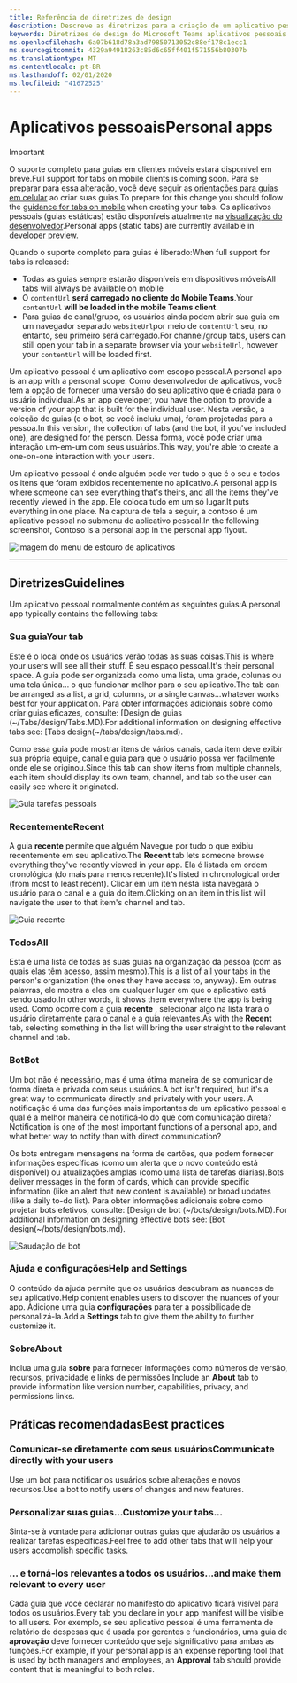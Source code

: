 ```yaml
---
title: Referência de diretrizes de design
description: Descreve as diretrizes para a criação de um aplicativo pessoal
keywords: Diretrizes de design do Microsoft Teams aplicativos pessoais da estrutura de referência
ms.openlocfilehash: 6a07b618d78a3ad79850713052c88ef178c1ecc1
ms.sourcegitcommit: 4329a94918263c85d6c65ff401f571556b80307b
ms.translationtype: MT
ms.contentlocale: pt-BR
ms.lasthandoff: 02/01/2020
ms.locfileid: "41672525"
---
```

# <a name="personal-apps"></a><span data-ttu-id="d8f43-104">Aplicativos pessoais</span><span class="sxs-lookup"><span data-stu-id="d8f43-104">Personal apps</span></span>

> [!Important]
> <span data-ttu-id="d8f43-105">O suporte completo para guias em clientes móveis estará disponível em breve.</span><span class="sxs-lookup"><span data-stu-id="d8f43-105">Full support for tabs on mobile clients is coming soon.</span></span> <span data-ttu-id="d8f43-106">Para se preparar para essa alteração, você deve seguir as [orientações para guias em celular](~/tabs/design/tabs-mobile.md) ao criar suas guias.</span><span class="sxs-lookup"><span data-stu-id="d8f43-106">To prepare for this change you should follow the [guidance for tabs on mobile](~/tabs/design/tabs-mobile.md) when creating your tabs.</span></span> <span data-ttu-id="d8f43-107">Os aplicativos pessoais (guias estáticas) estão disponíveis atualmente na [visualização do desenvolvedor](~/resources/dev-preview/developer-preview-intro.md).</span><span class="sxs-lookup"><span data-stu-id="d8f43-107">Personal apps (static tabs) are currently available in [developer preview](~/resources/dev-preview/developer-preview-intro.md).</span></span>
>
> <span data-ttu-id="d8f43-108">Quando o suporte completo para guias é liberado:</span><span class="sxs-lookup"><span data-stu-id="d8f43-108">When full support for tabs is released:</span></span>
>
> * <span data-ttu-id="d8f43-109">Todas as guias sempre estarão disponíveis em dispositivos móveis</span><span class="sxs-lookup"><span data-stu-id="d8f43-109">All tabs will always be available on mobile</span></span>
> * <span data-ttu-id="d8f43-110">O `contentUrl` **será carregado no cliente do Mobile Teams**.</span><span class="sxs-lookup"><span data-stu-id="d8f43-110">Your `contentUrl` **will be loaded in the mobile Teams client**.</span></span>
> * <span data-ttu-id="d8f43-111">Para guias de canal/grupo, os usuários ainda podem abrir sua guia em um navegador separado `websiteUrl`por meio de `contentUrl` seu, no entanto, seu primeiro será carregado.</span><span class="sxs-lookup"><span data-stu-id="d8f43-111">For channel/group tabs, users can still open your tab in a separate browser via your `websiteUrl`, however your `contentUrl` will be loaded first.</span></span>

<span data-ttu-id="d8f43-112">Um aplicativo pessoal é um aplicativo com escopo pessoal.</span><span class="sxs-lookup"><span data-stu-id="d8f43-112">A personal app is an app with a personal scope.</span></span> <span data-ttu-id="d8f43-113">Como desenvolvedor de aplicativos, você tem a opção de fornecer uma versão do seu aplicativo que é criada para o usuário individual.</span><span class="sxs-lookup"><span data-stu-id="d8f43-113">As an app developer, you have the option to provide a version of your app that is built for the individual user.</span></span> <span data-ttu-id="d8f43-114">Nesta versão, a coleção de guias (e o bot, se você incluiu uma), foram projetadas para a pessoa.</span><span class="sxs-lookup"><span data-stu-id="d8f43-114">In this version, the collection of tabs (and the bot, if you've included one), are designed for the person.</span></span> <span data-ttu-id="d8f43-115">Dessa forma, você pode criar uma interação um-em-um com seus usuários.</span><span class="sxs-lookup"><span data-stu-id="d8f43-115">This way, you're able to create a one-on-one interaction with your users.</span></span>

<span data-ttu-id="d8f43-116">Um aplicativo pessoal é onde alguém pode ver tudo o que é o seu e todos os itens que foram exibidos recentemente no aplicativo.</span><span class="sxs-lookup"><span data-stu-id="d8f43-116">A personal app is where someone can see everything that's theirs, and all the items they've recently viewed in the app.</span></span> <span data-ttu-id="d8f43-117">Ele coloca tudo em um só lugar.</span><span class="sxs-lookup"><span data-stu-id="d8f43-117">It puts everything in one place.</span></span> <span data-ttu-id="d8f43-118">Na captura de tela a seguir, a contoso é um aplicativo pessoal no submenu de aplicativo pessoal.</span><span class="sxs-lookup"><span data-stu-id="d8f43-118">In the following screenshot, Contoso is a personal app in the personal app flyout.</span></span>

![imagem do menu de estouro de aplicativos](~/assets/images/Personal-apps-App-flyout.png)

---

## <a name="guidelines"></a><span data-ttu-id="d8f43-120">Diretrizes</span><span class="sxs-lookup"><span data-stu-id="d8f43-120">Guidelines</span></span>

<span data-ttu-id="d8f43-121">Um aplicativo pessoal normalmente contém as seguintes guias:</span><span class="sxs-lookup"><span data-stu-id="d8f43-121">A personal app typically contains the following tabs:</span></span>

### <a name="your-tab"></a><span data-ttu-id="d8f43-122">Sua guia</span><span class="sxs-lookup"><span data-stu-id="d8f43-122">Your tab</span></span>

<span data-ttu-id="d8f43-123">Este é o local onde os usuários verão todas as suas coisas.</span><span class="sxs-lookup"><span data-stu-id="d8f43-123">This is where your users will see all their stuff.</span></span> <span data-ttu-id="d8f43-124">É seu espaço pessoal.</span><span class="sxs-lookup"><span data-stu-id="d8f43-124">It's their personal space.</span></span> <span data-ttu-id="d8f43-125">A guia pode ser organizada como uma lista, uma grade, colunas ou uma tela única... o que funcionar melhor para o seu aplicativo.</span><span class="sxs-lookup"><span data-stu-id="d8f43-125">The tab can be arranged as a list, a grid, columns, or a single canvas...whatever works best for your application.</span></span> <span data-ttu-id="d8f43-126">Para obter informações adicionais sobre como criar guias eficazes, consulte: [Design de guias (~/Tabs/design/Tabs.MD).</span><span class="sxs-lookup"><span data-stu-id="d8f43-126">For additional information on designing effective tabs see: [Tabs design(~/tabs/design/tabs.md).</span></span>

<span data-ttu-id="d8f43-127">Como essa guia pode mostrar itens de vários canais, cada item deve exibir sua própria equipe, canal e guia para que o usuário possa ver facilmente onde ele se originou.</span><span class="sxs-lookup"><span data-stu-id="d8f43-127">Since this tab can show items from multiple channels, each item should display its own team, channel, and tab so the user can easily see where it originated.</span></span>

![Guia tarefas pessoais](~/assets/images/Personal-apps-MY-tab.png)

### <a name="recent"></a><span data-ttu-id="d8f43-129">Recentemente</span><span class="sxs-lookup"><span data-stu-id="d8f43-129">Recent</span></span>

<span data-ttu-id="d8f43-130">A guia **recente** permite que alguém Navegue por tudo o que exibiu recentemente em seu aplicativo.</span><span class="sxs-lookup"><span data-stu-id="d8f43-130">The **Recent** tab lets someone browse everything they've recently viewed in your app.</span></span> <span data-ttu-id="d8f43-131">Ela é listada em ordem cronológica (do mais para menos recente).</span><span class="sxs-lookup"><span data-stu-id="d8f43-131">It's listed in chronological order (from most to least recent).</span></span> <span data-ttu-id="d8f43-132">Clicar em um item nesta lista navegará o usuário para o canal e a guia do item.</span><span class="sxs-lookup"><span data-stu-id="d8f43-132">Clicking on an item in this list will navigate the user to that item's channel and tab.</span></span>

![Guia recente](~/assets/images/Personal-apps-Recent-tab.png)

### <a name="all"></a><span data-ttu-id="d8f43-134">Todos</span><span class="sxs-lookup"><span data-stu-id="d8f43-134">All</span></span>

<span data-ttu-id="d8f43-135">Esta é uma lista de todas as suas guias na organização da pessoa (com as quais elas têm acesso, assim mesmo).</span><span class="sxs-lookup"><span data-stu-id="d8f43-135">This is a list of all your tabs in the person's organization (the ones they have access to, anyway).</span></span> <span data-ttu-id="d8f43-136">Em outras palavras, ele mostra a eles em qualquer lugar em que o aplicativo está sendo usado.</span><span class="sxs-lookup"><span data-stu-id="d8f43-136">In other words, it shows them everywhere the app is being used.</span></span> <span data-ttu-id="d8f43-137">Como ocorre com a guia **recente** , selecionar algo na lista trará o usuário diretamente para o canal e a guia relevantes.</span><span class="sxs-lookup"><span data-stu-id="d8f43-137">As with the **Recent** tab, selecting something in the list will bring the user straight to the relevant channel and tab.</span></span>

### <a name="bot"></a><span data-ttu-id="d8f43-138">Bot</span><span class="sxs-lookup"><span data-stu-id="d8f43-138">Bot</span></span>

<span data-ttu-id="d8f43-139">Um bot não é necessário, mas é uma ótima maneira de se comunicar de forma direta e privada com seus usuários.</span><span class="sxs-lookup"><span data-stu-id="d8f43-139">A bot isn't required, but it's a great way to communicate directly and privately with your users.</span></span> <span data-ttu-id="d8f43-140">A notificação é uma das funções mais importantes de um aplicativo pessoal e qual é a melhor maneira de notificá-lo do que com comunicação direta?</span><span class="sxs-lookup"><span data-stu-id="d8f43-140">Notification is one of the most important functions of a personal app, and what better way to notify than with direct communication?</span></span>

<span data-ttu-id="d8f43-141">Os bots entregam mensagens na forma de cartões, que podem fornecer informações específicas (como um alerta que o novo conteúdo está disponível) ou atualizações amplas (como uma lista de tarefas diárias).</span><span class="sxs-lookup"><span data-stu-id="d8f43-141">Bots deliver messages in the form of cards, which can provide specific information (like an alert that new content is available) or broad updates (like a daily to-do list).</span></span> <span data-ttu-id="d8f43-142">Para obter informações adicionais sobre como projetar bots efetivos, consulte: [Design de bot (~/bots/design/bots.MD).</span><span class="sxs-lookup"><span data-stu-id="d8f43-142">For additional information on designing effective bots see: [Bot design(~/bots/design/bots.md).</span></span>

![Saudação de bot](~/assets/images/Personal-apps-Bot.png)

### <a name="help-and-settings"></a><span data-ttu-id="d8f43-144">Ajuda e configurações</span><span class="sxs-lookup"><span data-stu-id="d8f43-144">Help and Settings</span></span>

<span data-ttu-id="d8f43-145">O conteúdo da ajuda permite que os usuários descubram as nuances de seu aplicativo.</span><span class="sxs-lookup"><span data-stu-id="d8f43-145">Help content enables users to discover the nuances of your app.</span></span> <span data-ttu-id="d8f43-146">Adicione uma guia **configurações** para ter a possibilidade de personalizá-la.</span><span class="sxs-lookup"><span data-stu-id="d8f43-146">Add a **Settings** tab to give them the ability to further customize it.</span></span>

### <a name="about"></a><span data-ttu-id="d8f43-147">Sobre</span><span class="sxs-lookup"><span data-stu-id="d8f43-147">About</span></span>

<span data-ttu-id="d8f43-148">Inclua uma guia **sobre** para fornecer informações como números de versão, recursos, privacidade e links de permissões.</span><span class="sxs-lookup"><span data-stu-id="d8f43-148">Include an **About** tab to provide information like version number, capabilities, privacy, and permissions links.</span></span>

## <a name="best-practices"></a><span data-ttu-id="d8f43-149">Práticas recomendadas</span><span class="sxs-lookup"><span data-stu-id="d8f43-149">Best practices</span></span>

### <a name="communicate-directly-with-your-users"></a><span data-ttu-id="d8f43-150">Comunicar-se diretamente com seus usuários</span><span class="sxs-lookup"><span data-stu-id="d8f43-150">Communicate directly with your users</span></span>

<span data-ttu-id="d8f43-151">Use um bot para notificar os usuários sobre alterações e novos recursos.</span><span class="sxs-lookup"><span data-stu-id="d8f43-151">Use a bot to notify users of changes and new features.</span></span>

### <a name="customize-your-tabs"></a><span data-ttu-id="d8f43-152">Personalizar suas guias...</span><span class="sxs-lookup"><span data-stu-id="d8f43-152">Customize your tabs...</span></span>

<span data-ttu-id="d8f43-153">Sinta-se à vontade para adicionar outras guias que ajudarão os usuários a realizar tarefas específicas.</span><span class="sxs-lookup"><span data-stu-id="d8f43-153">Feel free to add other tabs that will help your users accomplish specific tasks.</span></span>

### <a name="and-make-them-relevant-to-every-user"></a><span data-ttu-id="d8f43-154">... e torná-los relevantes a todos os usuários</span><span class="sxs-lookup"><span data-stu-id="d8f43-154">...and make them relevant to every user</span></span>

<span data-ttu-id="d8f43-155">Cada guia que você declarar no manifesto do aplicativo ficará visível para todos os usuários.</span><span class="sxs-lookup"><span data-stu-id="d8f43-155">Every tab you declare in your app manifest will be visible to all users.</span></span> <span data-ttu-id="d8f43-156">Por exemplo, se seu aplicativo pessoal é uma ferramenta de relatório de despesas que é usada por gerentes e funcionários, uma guia de **aprovação** deve fornecer conteúdo que seja significativo para ambas as funções.</span><span class="sxs-lookup"><span data-stu-id="d8f43-156">For example, if your personal app is an expense reporting tool that is used by both managers and employees, an **Approval** tab should provide content that is meaningful to both roles.</span></span>
